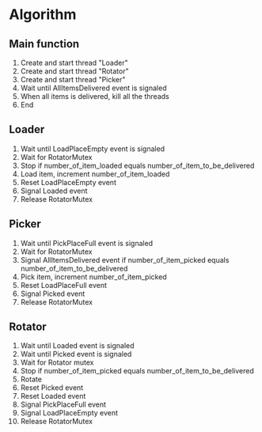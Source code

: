 # Algorithm
## Main function 
1. Create and start thread "Loader"
2. Create and start thread "Rotator"
3. Create and start thread "Picker"
4. Wait until AllItemsDelivered event is signaled
5. When all items is delivered, kill all the threads 
6. End

## Loader 
1. Wait until LoadPlaceEmpty event is signaled
2. Wait for RotatorMutex 
3. Stop if number_of_item_loaded equals number_of_item_to_be_delivered 
4. Load item, increment number_of_item_loaded 
5. Reset LoadPlaceEmpty event
6. Signal Loaded event
7. Release RotatorMutex

## Picker
1. Wait until PickPlaceFull event is signaled
2. Wait for RotatorMutex 
3. Signal AllItemsDelivered event if number_of_item_picked equals number_of_item_to_be_delivered 
4. Pick item, increment number_of_item_picked
5. Reset LoadPlaceFull event
6. Signal Picked event
7. Release RotatorMutex

## Rotator
1. Wait until Loaded event is signaled
2. Wait until Picked event is signaled
3. Wait for Rotator mutex
4. Stop if number_of_item_picked equals number_of_item_to_be_delivered
5. Rotate
6. Reset Picked event
7. Reset Loaded event
8. Signal PickPlaceFull event
9. Signal LoadPlaceEmpty event
10. Release RotatorMutex
